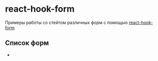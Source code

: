 # react-hook-form

Примеры работы cо стейтом различных форм с помощью [react-hook-form](https://react-hook-form.com/)

## Список форм
-
